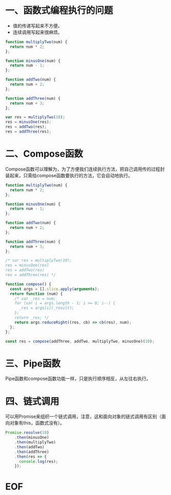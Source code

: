 # 一、函数式编程执行的问题

- 值的传递写起来不方便。
- 连续调用写起来很麻烦。

```javascript
function multiplyTwo(num) {
  return num * 2;
};

function minusOne(num) {
  return num - 1;
};

function addTwo(num) {
  return num + 2;
};

function addThree(num) {
  return num + 3;
};

var res = multiplyTwo(10);
res = minusOne(res);
res = addTwo(res);
res = addThree(res);
```


# 二、Compose函数

Compose函数可以理解为，为了方便我们连续执行方法，把自己调用传的过程封装起来，只需给compose函数要执行的方法，它会自动地执行。

```javascript
function multiplyTwo(num) {
  return num * 2;
};

function minusOne(num) {
  return num - 1;
};

function addTwo(num) {
  return num + 2;
};

function addThree(num) {
  return num + 3;
};

/* var res = multiplyTwo(10);
res = minusOne(res)
res = addTwo(res)
res = addThree(res) */

function compose() {
  const args = [].slice.apply(arguments);
  return function (num) {
    /* var _res = num;
    for (var i = args.length - 1; i >= 0; i--) {
      _res = args[i](_result);
    };
    return _res; */
    return args.reduceRight((res, cb) => cb(res), num);
  };
};

const res = compose(addThree, addTwo, multiplyTwo, minusOne)(10);
```


# 三、Pipe函数

Pipe函数和compose函数功能一样，只是执行顺序相反，从左往右执行。


# 四、链式调用

可以用Promise来组织一个链式调用，注意，这和面向对象的链式调用有区别（面向对象有this，函数式没有）。

```javascript
Promise.resolve(10)
	.then(minusOne)
	.then(multiplyTwo)
	.then(addTwo)
	.then(addThree)
	.then(res => {
	  console.log(res);
	});
```



# EOF
